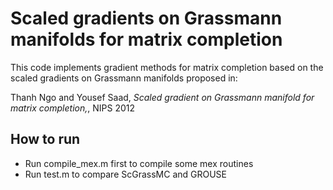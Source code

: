 # Scaled gradients on Grassmann manifolds for matrix completion

This code implements gradient methods for matrix completion based on the scaled gradients on Grassmann manifolds proposed in:

Thanh Ngo and Yousef Saad, *Scaled gradient on Grassmann manifold for matrix completion,*, NIPS 2012

## How to run

- Run compile_mex.m first to compile some mex routines
- Run test.m to compare ScGrassMC and GROUSE
